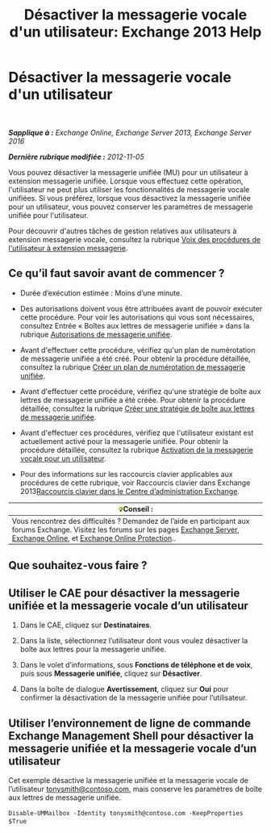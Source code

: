 ﻿---
title: "Désactiver la messagerie vocale d'un utilisateur: Exchange 2013 Help"
TOCTitle: Désactiver la messagerie vocale d'un utilisateur
ms:assetid: cecc9c0d-377d-489e-9db4-d487e9c0b552
ms:mtpsurl: https://technet.microsoft.com/fr-fr/library/Bb124691(v=EXCHG.150)
ms:contentKeyID: 50479258
ms.date: 05/23/2018
mtps_version: v=EXCHG.150
ms.translationtype: MT
---

# Désactiver la messagerie vocale d'un utilisateur

 

_**Sapplique à :** Exchange Online, Exchange Server 2013, Exchange Server 2016_

_**Dernière rubrique modifiée :** 2012-11-05_

Vous pouvez désactiver la messagerie unifiée (MU) pour un utilisateur à extension messagerie unifiée. Lorsque vous effectuez cette opération, l'utilisateur ne peut plus utiliser les fonctionnalités de messagerie vocale unifiées. Si vous préférez, lorsque vous désactivez la messagerie unifiée pour un utilisateur, vous pouvez conserver les paramètres de messagerie unifiée pour l'utilisateur.

Pour découvrir d'autres tâches de gestion relatives aux utilisateurs à extension messagerie vocale, consultez la rubrique [Voix des procédures de l'utilisateur à extension messagerie](voice-mail-enabled-user-procedures-exchange-2013-help.md).

## Ce qu’il faut savoir avant de commencer ?

  - Durée d’exécution estimée : Moins d’une minute.

  - Des autorisations doivent vous être attribuées avant de pouvoir exécuter cette procédure. Pour voir les autorisations qui vous sont nécessaires, consultez Entrée « Boîtes aux lettres de messagerie unifiée » dans la rubrique [Autorisations de messagerie unifiée](unified-messaging-permissions-exchange-2013-help.md).

  - Avant d'effectuer cette procédure, vérifiez qu'un plan de numérotation de messagerie unifiée a été créé. Pour obtenir la procédure détaillée, consultez la rubrique [Créer un plan de numérotation de messagerie unifiée](create-a-um-dial-plan-exchange-2013-help.md).

  - Avant d'effectuer cette procédure, vérifiez qu'une stratégie de boîte aux lettres de messagerie unifiée a été créée. Pour obtenir la procédure détaillée, consultez la rubrique [Créer une stratégie de boîte aux lettres de messagerie unifiée](create-a-um-mailbox-policy-exchange-2013-help.md).

  - Avant d'effectuer ces procédures, vérifiez que l'utilisateur existant est actuellement activé pour la messagerie unifiée. Pour obtenir la procédure détaillée, consultez la rubrique [Activation de la messagerie vocale pour un utilisateur](enable-a-user-for-voice-mail-exchange-2013-help.md).

  - Pour des informations sur les raccourcis clavier applicables aux procédures de cette rubrique, voir Raccourcis clavier dans Exchange 2013[Raccourcis clavier dans le Centre d’administration Exchange](keyboard-shortcuts-in-the-exchange-admin-center-exchange-online-protection-help.md).

<table>
<thead>
<tr class="header">
<th><img src="images/Bb125224.tip(EXCHG.150).gif" title="Conseil" alt="Conseil" />Conseil :</th>
</tr>
</thead>
<tbody>
<tr class="odd">
<td>Vous rencontrez des difficultés ? Demandez de l’aide en participant aux forums Exchange. Visitez les forums sur les pages <a href="https://go.microsoft.com/fwlink/p/?linkid=60612">Exchange Server</a>, <a href="https://go.microsoft.com/fwlink/p/?linkid=267542">Exchange Online</a>, et <a href="https://go.microsoft.com/fwlink/p/?linkid=285351">Exchange Online Protection</a>..</td>
</tr>
</tbody>
</table>


## Que souhaitez-vous faire ?

## Utiliser le CAE pour désactiver la messagerie unifiée et la messagerie vocale d’un utilisateur

1.  Dans le CAE, cliquez sur **Destinataires**.

2.  Dans la liste, sélectionnez l’utilisateur dont vous voulez désactiver la boîte aux lettres pour la messagerie unifiée.

3.  Dans le volet d’informations, sous **Fonctions de téléphone et de voix**, puis sous **Messagerie unifiée**, cliquez sur **Désactiver**.

4.  Dans la boîte de dialogue **Avertissement**, cliquez sur **Oui** pour confirmer la désactivation de la messagerie unifiée pour l’utilisateur.

## Utiliser l’environnement de ligne de commande Exchange Management Shell pour désactiver la messagerie unifiée et la messagerie vocale d’un utilisateur

Cet exemple désactive la messagerie unifiée et la messagerie vocale de l’utilisateur tonysmith@contoso.com, mais conserve les paramètres de boîte aux lettres de messagerie unifiée.

    Disable-UMMailbox -Identity tonysmith@contoso.com -KeepProperties $True

